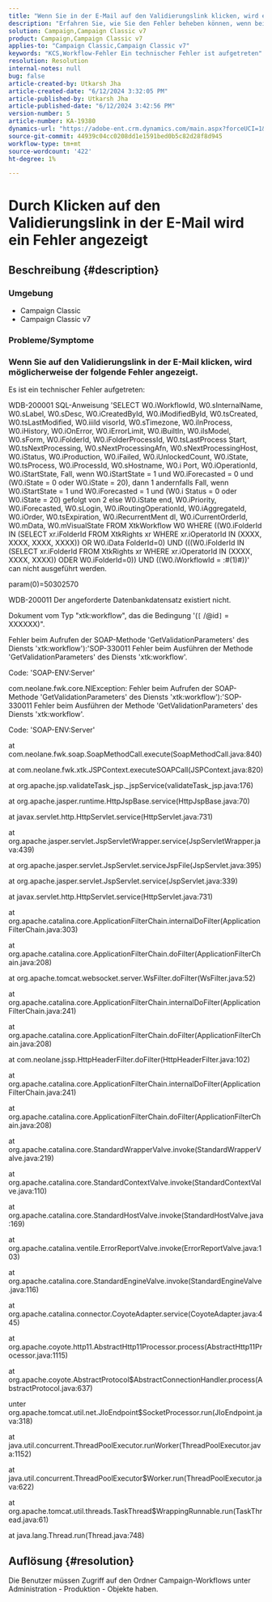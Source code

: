 ```yaml
---
title: "Wenn Sie in der E-Mail auf den Validierungslink klicken, wird ein Fehler angezeigt."
description: "Erfahren Sie, wie Sie den Fehler beheben können, wenn beim Klicken auf den Genehmigungslink in der E-Mail ein Fehler in Adobe Campaign Classic angezeigt wird."
solution: Campaign,Campaign Classic v7
product: Campaign,Campaign Classic v7
applies-to: "Campaign Classic,Campaign Classic v7"
keywords: "KCS,Workflow-Fehler Ein technischer Fehler ist aufgetreten"
resolution: Resolution
internal-notes: null
bug: false
article-created-by: Utkarsh Jha
article-created-date: "6/12/2024 3:32:05 PM"
article-published-by: Utkarsh Jha
article-published-date: "6/12/2024 3:42:56 PM"
version-number: 5
article-number: KA-19380
dynamics-url: "https://adobe-ent.crm.dynamics.com/main.aspx?forceUCI=1&pagetype=entityrecord&etn=knowledgearticle&id=6b894ee8-d028-ef11-840a-00224808decd"
source-git-commit: 44939c04cc0208dd1e1591bed0b5c82d28f8d945
workflow-type: tm+mt
source-wordcount: '422'
ht-degree: 1%

---
```


# Durch Klicken auf den Validierungslink in der E-Mail wird ein Fehler angezeigt

## Beschreibung {#description}


### <b>Umgebung</b>

- Campaign Classic
- Campaign Classic v7




### <b>Probleme/Symptome</b>

### Wenn Sie auf den Validierungslink in der E-Mail klicken, wird möglicherweise der folgende Fehler angezeigt.



Es ist ein technischer Fehler aufgetreten:

WDB-200001 SQL-Anweisung &#39;SELECT W0.iWorkflowId, W0.sInternalName, W0.sLabel, W0.sDesc, W0.iCreatedById, W0.iModifiedById, W0.tsCreated, W0.tsLastModified, W0.iiiId visorId, W0.sTimezone, W0.iInProcess, W0.iHistory, W0.iOnError, W0.iErrorLimit, W0.iBuiltIn, W0.iIsModel, W0.sForm, W0.iFolderId, W0.iFolderProcessId, W0.tsLastProcess Start, W0.tsNextProcessing, W0.sNextProcessingAfn, W0.sNextProcessingHost, W0.iStatus, W0.iProduction, W0.iFailed, W0.iUnlockedCount, W0.iState, W0.tsProcess, W0.iProcessId, W0.sHostname, W0.i Port, W0.iOperationId, W0.iStartState, Fall, wenn W0.iStartState = 1 und W0.iForecasted = 0 und (W0.iState = 0 oder W0.iState = 20), dann 1 andernfalls Fall, wenn W0.iStartState = 1 und W0.iForecasted = 1 und (W0.i Status = 0 oder W0.iState = 20) gefolgt von 2 else W0.iState end, W0.iPriority, W0.iForecasted, W0.sLogin, W0.iRoutingOperationId, W0.iAggregateId, W0.iOrder, W0.tsExpiration, W0.iRecurrentMent dl, W0.iCurrentOrderId, W0.mData, W0.mVisualState FROM XtkWorkflow W0 WHERE ((W0.iFolderId IN (SELECT xr.iFolderId FROM XtkRights xr WHERE xr.iOperatorId IN (XXXX, XXXX, XXXX, XXXX)) OR W0.iData FolderId=0) UND (((W0.iFolderId IN (SELECT xr.iFolderId FROM XtkRights xr WHERE xr.iOperatorId IN (XXXX, XXXX, XXXX)) ODER W0.iFolderId=0)) UND ((W0.iWorkflowId = :#(1)#))&#39; can nicht ausgeführt werden.

param(0)=50302570



WDB-200011 Der angeforderte Datenbankdatensatz existiert nicht.

Dokument vom Typ &quot;xtk:workflow&quot;, das die Bedingung &#39;(`[` /@id`]`  = XXXXXX)&quot;.



Fehler beim Aufrufen der SOAP-Methode &#39;GetValidationParameters&#39; des Diensts &#39;xtk:workflow&#39;):&#39;SOP-330011 Fehler beim Ausführen der Methode &#39;GetValidationParameters&#39; des Diensts &#39;xtk:workflow&#39;.



Code: &#39;SOAP-ENV:Server&#39;

com.neolane.fwk.core.NlException: Fehler beim Aufrufen der SOAP-Methode &#39;GetValidationParameters&#39; des Diensts &#39;xtk:workflow&#39;):&#39;SOP-330011 Fehler beim Ausführen der Methode &#39;GetValidationParameters&#39; des Diensts &#39;xtk:workflow&#39;.

Code: &#39;SOAP-ENV:Server&#39;

at com.neolane.fwk.soap.SoapMethodCall.execute(SoapMethodCall.java:840)

at com.neolane.fwk.xtk.JSPContext.executeSOAPCall(JSPContext.java:820)

at org.apache.jsp.validateTask_jsp._jspService(validateTask_jsp.java:176)

at org.apache.jasper.runtime.HttpJspBase.service(HttpJspBase.java:70)

at javax.servlet.http.HttpServlet.service(HttpServlet.java:731)

at org.apache.jasper.servlet.JspServletWrapper.service(JspServletWrapper.java:439)

at org.apache.jasper.servlet.JspServlet.serviceJspFile(JspServlet.java:395)

at org.apache.jasper.servlet.JspServlet.service(JspServlet.java:339)

at javax.servlet.http.HttpServlet.service(HttpServlet.java:731)

at org.apache.catalina.core.ApplicationFilterChain.internalDoFilter(ApplicationFilterChain.java:303)

at org.apache.catalina.core.ApplicationFilterChain.doFilter(ApplicationFilterChain.java:208)

at org.apache.tomcat.websocket.server.WsFilter.doFilter(WsFilter.java:52)

at org.apache.catalina.core.ApplicationFilterChain.internalDoFilter(ApplicationFilterChain.java:241)

at org.apache.catalina.core.ApplicationFilterChain.doFilter(ApplicationFilterChain.java:208)

at com.neolane.jssp.HttpHeaderFilter.doFilter(HttpHeaderFilter.java:102)

at org.apache.catalina.core.ApplicationFilterChain.internalDoFilter(ApplicationFilterChain.java:241)

at org.apache.catalina.core.ApplicationFilterChain.doFilter(ApplicationFilterChain.java:208)

at org.apache.catalina.core.StandardWrapperValve.invoke(StandardWrapperValve.java:219)

at org.apache.catalina.core.StandardContextValve.invoke(StandardContextValve.java:110)

at org.apache.catalina.core.StandardHostValve.invoke(StandardHostValve.java:169)

at org.apache.catalina.ventile.ErrorReportValve.invoke(ErrorReportValve.java:103)

at org.apache.catalina.core.StandardEngineValve.invoke(StandardEngineValve.java:116)

at org.apache.catalina.connector.CoyoteAdapter.service(CoyoteAdapter.java:445)

at org.apache.coyote.http11.AbstractHttp11Processor.process(AbstractHttp11Processor.java:1115)

at org.apache.coyote.AbstractProtocol$AbstractConnectionHandler.process(AbstractProtocol.java:637)

unter org.apache.tomcat.util.net.JIoEndpoint$SocketProcessor.run(JIoEndpoint.java:318)

at java.util.concurrent.ThreadPoolExecutor.runWorker(ThreadPoolExecutor.java:1152)

at java.util.concurrent.ThreadPoolExecutor$Worker.run(ThreadPoolExecutor.java:622)

at org.apache.tomcat.util.threads.TaskThread$WrappingRunnable.run(TaskThread.java:61)

at java.lang.Thread.run(Thread.java:748)


## Auflösung {#resolution}


Die Benutzer müssen Zugriff auf den Ordner Campaign-Workflows unter Administration - Produktion - Objekte haben.

